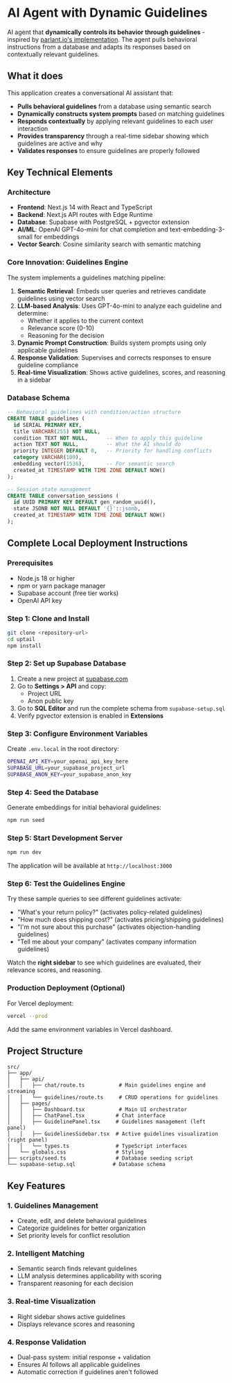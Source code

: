 # AI Agent with Dynamic Guidelines

AI agent that **dynamically controls its behavior through guidelines** - inspired by [parlant.io's implementation](https://www.parlant.io/docs/concepts/customization/guidelines). The agent pulls behavioral instructions from a database and adapts its responses based on contextually relevant guidelines.

## What it does

This application creates a conversational AI assistant that:
- **Pulls behavioral guidelines** from a database using semantic search
- **Dynamically constructs system prompts** based on matching guidelines
- **Responds contextually** by applying relevant guidelines to each user interaction
- **Provides transparency** through a real-time sidebar showing which guidelines are active and why
- **Validates responses** to ensure guidelines are properly followed

## Key Technical Elements

### Architecture
- **Frontend**: Next.js 14 with React and TypeScript
- **Backend**: Next.js API routes with Edge Runtime
- **Database**: Supabase with PostgreSQL + pgvector extension
- **AI/ML**: OpenAI GPT-4o-mini for chat completion and text-embedding-3-small for embeddings
- **Vector Search**: Cosine similarity search with semantic matching

### Core Innovation: Guidelines Engine
The system implements a guidelines matching pipeline:

1. **Semantic Retrieval**: Embeds user queries and retrieves candidate guidelines using vector search
2. **LLM-based Analysis**: Uses GPT-4o-mini to analyze each guideline and determine:
   - Whether it applies to the current context
   - Relevance score (0-10)
   - Reasoning for the decision
3. **Dynamic Prompt Construction**: Builds system prompts using only applicable guidelines
4. **Response Validation**: Supervises and corrects responses to ensure guideline compliance
5. **Real-time Visualization**: Shows active guidelines, scores, and reasoning in a sidebar

### Database Schema
```sql
-- Behavioral guidelines with condition/action structure
CREATE TABLE guidelines (
  id SERIAL PRIMARY KEY,
  title VARCHAR(255) NOT NULL,
  condition TEXT NOT NULL,      -- When to apply this guideline
  action TEXT NOT NULL,         -- What the AI should do
  priority INTEGER DEFAULT 0,   -- Priority for handling conflicts
  category VARCHAR(100),
  embedding vector(1536),       -- For semantic search
  created_at TIMESTAMP WITH TIME ZONE DEFAULT NOW()
);

-- Session state management
CREATE TABLE conversation_sessions (
  id UUID PRIMARY KEY DEFAULT gen_random_uuid(),
  state JSONB NOT NULL DEFAULT '{}'::jsonb,
  created_at TIMESTAMP WITH TIME ZONE DEFAULT NOW()
);
```

## Complete Local Deployment Instructions

### Prerequisites
- Node.js 18 or higher
- npm or yarn package manager
- Supabase account (free tier works)
- OpenAI API key

### Step 1: Clone and Install
```bash
git clone <repository-url>
cd uptail
npm install
```

### Step 2: Set up Supabase Database
1. Create a new project at [supabase.com](https://supabase.com)
2. Go to **Settings > API** and copy:
   - Project URL
   - Anon public key
3. Go to **SQL Editor** and run the complete schema from `supabase-setup.sql`
4. Verify pgvector extension is enabled in **Extensions**

### Step 3: Configure Environment Variables
Create `.env.local` in the root directory:
```bash
OPENAI_API_KEY=your_openai_api_key_here
SUPABASE_URL=your_supabase_project_url
SUPABASE_ANON_KEY=your_supabase_anon_key
```

### Step 4: Seed the Database
Generate embeddings for initial behavioral guidelines:
```bash
npm run seed
```

### Step 5: Start Development Server
```bash
npm run dev
```

The application will be available at `http://localhost:3000`

### Step 6: Test the Guidelines Engine
Try these sample queries to see different guidelines activate:
- "What's your return policy?" (activates policy-related guidelines)
- "How much does shipping cost?" (activates pricing/shipping guidelines)
- "I'm not sure about this purchase" (activates objection-handling guidelines)
- "Tell me about your company" (activates company information guidelines)

Watch the **right sidebar** to see which guidelines are evaluated, their relevance scores, and reasoning.

### Production Deployment (Optional)
For Vercel deployment:
```bash
vercel --prod
```
Add the same environment variables in Vercel dashboard.

## Project Structure
```
src/
├── app/
│   ├── api/
│   │   ├── chat/route.ts           # Main guidelines engine and streaming
│   │   └── guidelines/route.ts     # CRUD operations for guidelines
│   ├── pages/
│   │   ├── Dashboard.tsx           # Main UI orchestrator
│   │   ├── ChatPanel.tsx          # Chat interface
│   │   ├── GuidelinePanel.tsx     # Guidelines management (left panel)
│   │   ├── GuidelinesSidebar.tsx  # Active guidelines visualization (right panel)
│   │   └── types.ts               # TypeScript interfaces
│   └── globals.css                # Styling
├── scripts/seed.ts                # Database seeding script
└── supabase-setup.sql            # Database schema
```

## Key Features

### 1. Guidelines Management
- Create, edit, and delete behavioral guidelines
- Categorize guidelines for better organization
- Set priority levels for conflict resolution

### 2. Intelligent Matching
- Semantic search finds relevant guidelines
- LLM analysis determines applicability with scoring
- Transparent reasoning for each decision

### 3. Real-time Visualization
- Right sidebar shows active guidelines
- Displays relevance scores and reasoning

### 4. Response Validation
- Dual-pass system: initial response + validation
- Ensures AI follows all applicable guidelines
- Automatic correction if guidelines aren't followed

